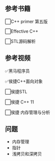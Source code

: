 ## 参考书籍

⬜C++ primer 第五版

⬜Effective C++

⬜STL源码解析

## 参考视频

✅黑马程序员

✅侯捷C++面向对象

⬜侯捷STL

⬜侯捷 C++ 11

⬜侯捷 内存管理与分析

## 问题

- 内存管理
- 指针
- 浅拷贝和深拷贝

